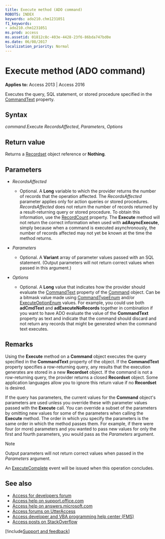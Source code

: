 ```yaml
---
title: Execute method (ADO command)
ROBOTS: INDEX
keywords: ado210.chm1231051
f1_keywords:
- ado210.chm1231051
ms.prod: access
ms.assetid: 01812c8c-403e-4428-23f6-86bda747bd0e
ms.date: 06/08/2017
localization_priority: Normal
---
```



# Execute method (ADO command)

**Applies to:** Access 2013 | Access 2016

Executes the query, SQL statement, or stored procedure specified in the [CommandText](https://msdn.microsoft.com/library/0debec1c-068f-0aea-fce8-e61aa39c5907%28Office.15%29.aspx) property.

## Syntax

_command_.Execute _RecordsAffected_, _Parameters_, _Options_


## Return value

Returns a [Recordset](https://msdn.microsoft.com/library/0f963bf8-f066-dc8a-b754-f427de712df1%28Office.15%29.aspx) object reference or **Nothing**.


## Parameters

- _RecordsAffected_
    
    - Optional. A **Long** variable to which the provider returns the number of records that the operation affected. The _RecordsAffected_ parameter applies only for action queries or stored procedures. _RecordsAffected_ does not return the number of records returned by a result-returning query or stored procedure. To obtain this information, use the [RecordCount](https://msdn.microsoft.com/library/e3072d10-5bf7-02a8-027e-a9d9a34e3f27%28Office.15%29.aspx) property. The **Execute** method will not return the correct information when used with **adAsyncExecute**, simply because when a command is executed asynchronously, the number of records affected may not yet be known at the time the method returns.
    
- _Parameters_
    
    - Optional. A **Variant** array of parameter values passed with an SQL statement. (Output parameters will not return correct values when passed in this argument.)
    
- _Options_
    
    - Optional. A **Long** value that indicates how the provider should evaluate the [CommandText](https://msdn.microsoft.com/library/0debec1c-068f-0aea-fce8-e61aa39c5907%28Office.15%29.aspx) property of the [Command](https://msdn.microsoft.com/library/64f4ef03-f858-c004-b891-0c96d13a5e6e%28Office.15%29.aspx) object. Can be a bitmask value made using [CommandTypeEnum](https://msdn.microsoft.com/library/9ad8f155-88a0-00eb-2855-1e1a2a677437%28Office.15%29.aspx) and/or [ExecuteOptionEnum](https://msdn.microsoft.com/library/bd6d44a3-e471-7aa0-3e65-6775334de2ff%28Office.15%29.aspx) values. For example, you could use both **adCmdText** and **adExecuteNoRecords** together in combination if you want to have ADO evaluate the value of the **CommandText** property as text and indicate that the command should discard and not return any records that might be generated when the command text executes.
    

## Remarks

Using the **Execute** method on a **Command** object executes the query specified in the **CommandText** property of the object. If the **CommandText** property specifies a row-returning query, any results that the execution generates are stored in a new **Recordset** object. If the command is not a row-returning query, the provider returns a closed **Recordset** object. Some application languages allow you to ignore this return value if no **Recordset** is desired.

If the query has parameters, the current values for the **Command** object's parameters are used unless you override these with parameter values passed with the **Execute** call. You can override a subset of the parameters by omitting new values for some of the parameters when calling the **Execute** method. The order in which you specify the parameters is the same order in which the method passes them. For example, if there were four (or more) parameters and you wanted to pass new values for only the first and fourth parameters, you would pass as the _Parameters_ argument.

> [!NOTE] 
> Output parameters will not return correct values when passed in the  _Parameters_ argument.

An [ExecuteComplete](https://msdn.microsoft.com/library/47317d97-e373-32f4-9438-2dff46b8d367%28Office.15%29.aspx) event will be issued when this operation concludes.

## See also

- [Access for developers forum](https://social.msdn.microsoft.com/Forums/office/home?forum=accessdev)
- [Access help on support.office.com](https://support.office.com/search/results?query=Access)
- [Access help on answers.microsoft.com](https://answers.microsoft.com/)
- [Access forums on UtterAccess](https://www.utteraccess.com/forum/index.php?act=idx)
- [Access developer and VBA programming help center (FMS)](https://www.fmsinc.com/MicrosoftAccess/developer/)
- [Access posts on StackOverflow](https://stackoverflow.com/questions/tagged/ms-access)

[!include[Support and feedback](~/includes/feedback-boilerplate.md)]

